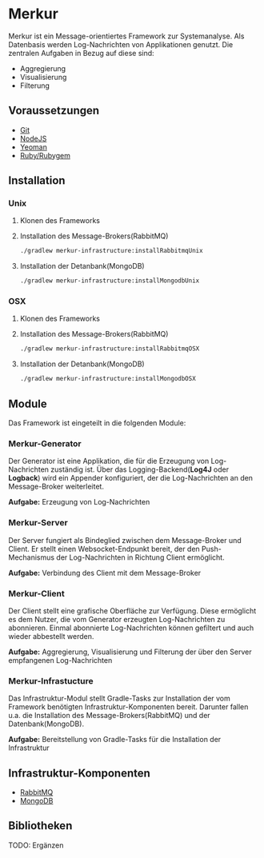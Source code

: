 # Merkur

Merkur ist ein Message-orientiertes Framework zur Systemanalyse. Als Datenbasis werden Log-Nachrichten von Applikationen genutzt. Die zentralen Aufgaben in Bezug auf diese sind:

- Aggregierung
- Visualisierung
- Filterung

## Voraussetzungen

- [Git](http://git-scm.com/)
- [NodeJS](http://nodejs.org/)
- [Yeoman](http://yeoman.io/)
- [Ruby/Rubygem](https://www.ruby-lang.org/de/)

## Installation

### Unix

1. Klonen des Frameworks
2. Installation des Message-Brokers(RabbitMQ)

   ```bash
   ./gradlew merkur-infrastructure:installRabbitmqUnix
   ```

3. Installation der Detanbank(MongoDB)

   ```bash
   ./gradlew merkur-infrastructure:installMongodbUnix
   ```

### OSX

1. Klonen des Frameworks

2. Installation des Message-Brokers(RabbitMQ)

   ```bash
   ./gradlew merkur-infrastructure:installRabbitmqOSX
   ```

3. Installation der Detanbank(MongoDB)

   ```bash
   ./gradlew merkur-infrastructure:installMongodbOSX
   ```

## Module

Das Framework ist eingeteilt in die folgenden Module:

### Merkur-Generator

Der Generator ist eine Applikation, die für die Erzeugung von Log-Nachrichten zuständig ist. Über das Logging-Backend(**Log4J** oder **Logback**) wird ein Appender konfiguriert, der die Log-Nachrichten an den Message-Broker weiterleitet.

**Aufgabe:** Erzeugung von Log-Nachrichten

### Merkur-Server

Der Server fungiert als Bindeglied zwischen dem Message-Broker und Client. Er stellt einen Websocket-Endpunkt bereit, der den Push-Mechanismus der Log-Nachrichten in Richtung Client ermöglicht.

**Aufgabe:** Verbindung des Client mit dem Message-Broker

### Merkur-Client

Der Client stellt eine grafische Oberfläche zur Verfügung. Diese ermöglicht es dem Nutzer, die vom Generator erzeugten Log-Nachrichten zu abonnieren. Einmal abonnierte Log-Nachrichten können gefiltert und auch wieder abbestellt werden.

**Aufgabe:** Aggregierung, Visualisierung und Filterung der über den Server empfangenen Log-Nachrichten

### Merkur-Infrastucture

Das Infrastruktur-Modul stellt Gradle-Tasks zur Installation der vom Framework benötigten Infrastruktur-Komponenten bereit. Darunter fallen u.a. die Installation des Message-Brokers(RabbitMQ) und der Datenbank(MongoDB).

**Aufgabe:** Bereitstellung von Gradle-Tasks für die Installation der Infrastruktur

## Infrastruktur-Komponenten

- [RabbitMQ](http://www.rabbitmq.com/)
- [MongoDB](http://www.mongodb.org/)

## Bibliotheken

TODO: Ergänzen